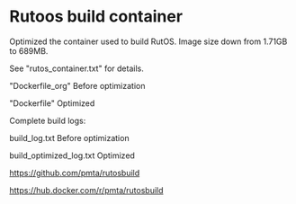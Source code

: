 # Rutoos build container

Optimized the container used to build RutOS. Image size down from 1.71GB to 689MB.

See "rutos_container.txt" for details.


"Dockerfile_org" Before optimization

"Dockerfile" Optimized 



Complete build logs:

build_log.txt Before optimization

build_optimized_log.txt  Optimized



https://github.com/pmta/rutosbuild

https://hub.docker.com/r/pmta/rutosbuild


